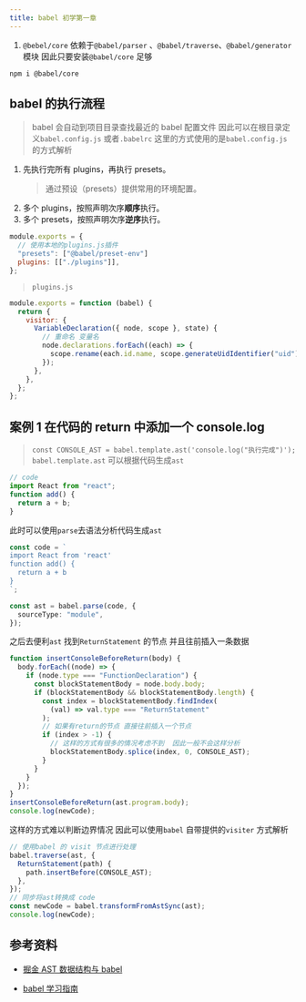 ```yaml
---
title: babel 初学第一章
---
```


1. `@bebel/core` 依赖于`@babel/parser` 、`@babel/traverse`、`@babel/generator` 模块 因此只要安装`@babel/core` 足够

```shell
npm i @babel/core
```

## babel 的执行流程

> babel 会自动到项目目录查找最近的 babel 配置文件 因此可以在根目录定义`babel.config.js` 或者`.babelrc` 这里的方式使用的是`babel.config.js` 的方式解析

1. 先执行完所有 plugins，再执行 presets。
   > 通过预设（presets）提供常用的环境配置。
2. 多个 plugins，按照声明次序**顺序**执行。
3. 多个 presets，按照声明次序**逆序**执行。

```js
module.exports = {
  // 使用本地的plugins.js插件
  "presets": ["@babel/preset-env"]
  plugins: [["./plugins"]],
};
```

> `plugins.js`

```js
module.exports = function (babel) {
  return {
    visitor: {
      VariableDeclaration({ node, scope }, state) {
        // 重命名 变量名
        node.declarations.forEach((each) => {
          scope.rename(each.id.name, scope.generateUidIdentifier("uid").name);
        });
      },
    },
  };
};
```

## 案例 1 在代码的 return 中添加一个 console.log

> `const CONSOLE_AST = babel.template.ast('console.log("执行完成")');` `babel.template.ast` 可以根据代码生成`ast`

```js
// code
import React from "react";
function add() {
  return a + b;
}
```

此时可以使用`parse`去语法分析代码生成`ast`

```ts
const code = `
import React from 'react'
function add() {
  return a + b
}
`;

const ast = babel.parse(code, {
  sourceType: "module",
});
```

之后去便利`ast` 找到`ReturnStatement` 的节点 并且往前插入一条数据

```ts
function insertConsoleBeforeReturn(body) {
  body.forEach((node) => {
    if (node.type === "FunctionDeclaration") {
      const blockStatementBody = node.body.body;
      if (blockStatementBody && blockStatementBody.length) {
        const index = blockStatementBody.findIndex(
          (val) => val.type === "ReturnStatement"
        );
        // 如果有return的节点 直接往前插入一个节点
        if (index > -1) {
          // 这样的方式有很多的情况考虑不到  因此一般不会这样分析
          blockStatementBody.splice(index, 0, CONSOLE_AST);
        }
      }
    }
  });
}
insertConsoleBeforeReturn(ast.program.body);
console.log(newCode);
```

这样的方式难以判断边界情况 因此可以使用`babel` 自带提供的`visiter` 方式解析

```ts
// 使用babel 的 visit 节点进行处理
babel.traverse(ast, {
  ReturnStatement(path) {
    path.insertBefore(CONSOLE_AST);
  },
});
// 同步将ast转换成 code
const newCode = babel.transformFromAstSync(ast);
console.log(newCode);
```

## 参考资料

- [掘金 AST 数据结构与 babel](https://juejin.cn/post/7090396145230282783#heading-5)

- [babel 学习指南](https://github.com/jamiebuilds/babel-handbook/blob/master/translations/zh-Hans/plugin-handbook.md#toc-transformation-operations)
